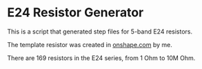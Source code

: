 # E24 Resistor Generator

This is a script that generated step files for 5-band E24 resistors.

The template resistor was created in [onshape.com](https://www.onshape.com/en/)
by me.

There are 169 resistors in the E24 series, from 1 Ohm to 10M Ohm.

